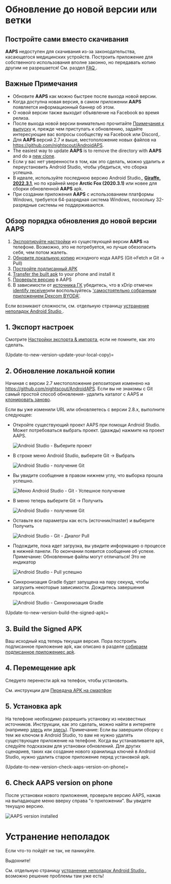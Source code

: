 # Обновление до новой версии или ветки

## Постройте сами вместо скачивания

**AAPS** недоступен для скачивания из-за законодательства, касающегося медицинских устройств. Построить приложение для собственного использования вполне законно, но передавать копию другим не разрешается! См. раздел [ FAQ ](../Getting-Started/FAQ.md).

## Важные Примечания

* Обновите **AAPS** как можно быстрее после выхода новой версии.
* Когда доступна новая версия, в самом приложении **AAPS** появляется информационный баннер об этом.
* О новой версии также выходит объявление на Facebook во время релиза.
* После выхода новой версии внимательно прочитайте [Примечания к выпуску](../Installing-AndroidAPS/Releasenotes.md) и, прежде чем приступать к обновлению, задайте интересующие вас вопросы сообществу на Facebook или Discord,.
* Для **AAPS** версий 2.7 и выше, местоположение новых файлов на <https://github.com/nightscout/AndroidAPS>.
* The easiest way to update **AAPS** is to remove the directory with **AAPS** and do a [new clone](../Installing-AndroidAPS/Building-APK.md).
* Если у вас нет уверенности в том, как это сделать, можно удалить и переустановить Android Studio, чтобы убедиться, что сборка успешна. 
* В идеале, используйте последнюю версию Android Studio,, **[Giraffe, 2022.3.1](https://developer.android.com/studio/)**, но по крайней мере **Arctic Fox (2020.3.1)** или новее для сборки обновленной **AAPS** apk.
* При создании приложения **AAPS** с использованием платформы Windows, требуется 64-разрядная система Windows, поскольку 32-разрядные системы не поддерживаются.

## Обзор порядка обновления до новой версии AAPS

1. [Экспортируйте настройки](../Usage/ExportImportSettings-export-settings) из существующей версии **AAPS** на телефоне. Возможно, это не потребуется, но лучше обезопасить себя, чем потом жалеть.
2. [Обновите локальную копию](Update-to-new-version-update-your-local-copy) исходного кода AAPS (Git->Fetch и Git -> Pull)
3. [Постройте подписанный APK](Update-to-new-version-build-the-signed-apk)
4. [Transfer the built apk](Building-APK-transfer-apk-to-smartphone) to your phone and install it
5. [Проверьте версию](Update-to-new-version-check-aaps-version-on-phone) в AAPS
6. В зависимости от [источника ГК](../Configuration/BG-Source.md) убедитесь, что в xDrip отмечен [identify receiver](xdrip-identify-receiver)или воспользуйтесь ['самостоятельно собранным приложением Dexcom BYODA'](DexcomG6-if-using-g6-with-build-your-own-dexcom-app).

Если возникают сложности, см. отдельную страницу [ устранение неполадок Android Studio ](../Installing-AndroidAPS/troubleshooting_androidstudio).

## 1. Экспорт настроек

Смотрите [Настройки экспорта & импорта](ExportImportSettings-export-settings), если не помните, как это сделать.

(Update-to-new-version-update-your-local-copy)=

## 2. Обновление локальной копии

Начиная с версии 2.7 местоположение репозитория изменено на <https://github.com/nightscout/AndroidAPS>. Если вы не знакомы с Git самый простой способ обновления- удалить каталог с AAPS и [ клонировать заново](../Installing-AndroidAPS/Building-APK.md).

Если вы уже изменили URL или обновляетесь с версии 2.8.x, выполните следующее:

* Откройте существующий проект AAPS при помощи Android Studio. Может потребоваться выбрать проект. (дважды) нажмите на проект AAPS.
    
    ![Android Studio - Выберите проект](../images/update/01_ProjectSelection.png)

* В строке меню Android Studio, выберите Git -> Выбрать
    
    ![Android Studio - получение Git](../images/update/02_GitFetch.png)

* Вы увидите сообщение в правом нижнем углу, что выборка прошла успешно.
    
    ![Меню Android Studio - Git - Успешное получение](../images/update/03_GitFetchSuccessful.png)

* В меню теперь выберите Git -> Получить
    
    ![Android Studio - получение Git](../images/update/04_GitPull.png)

* Оставьте все параметры как есть (источник/master) и выберите Получить
    
    ![Android Studio - Git - Диалог Pull](../images/update/05_GitPullOptions.png)

* Подождите, пока идет загрузка, вы увидите информацию о процессе в нижней панели. По окончании появится сообщение об успехе. Примечание: Обновленные файлы могут отличаться! Это не индикатор
    
    ![Android Studio - Pull успешно](../images/update/06_GitPullSuccess.png)

* Синхронизация Gradle будет запущена на пару секунд, чтобы загрузить некоторые зависимости. Дождитесь завершения процесса.
    
    ![Android Studio - Синхронизация Gradle](../images/studioSetup/40_BackgroundTasks.png)

(Update-to-new-version-build-the-signed-apk)=

## 3. Build the Signed APK

Ваш исходный код теперь текущая версия. Пора построить подписанное приложение apk, как описано в разделе [собираем подписанное приложениес apk](Building-APK-generate-signed-apk).

## 4. Перемещение apk

Следуето перенести apk на телефон, чтобы установить.

См. инструкции для [Передача APK на смартфон](Building-APK-transfer-apk-to-smartphone)

## 5. Установка apk

На телефоне необходимо разрешить установку из неизвестных источников. Инструкции, как это сделать, можно найти в интернете (например [здесь](https://www.expressvpn.com/de/support/vpn-setup/enable-apk-installs-android/) или [здесь](https://www.androidcentral.com/unknown-sources)). Примечание: Если вы завершили сборку с тем же ключом в Android Studio, то вам не нужно удалять существующее приложение на телефоне. Когда вы устанавливаете apk, следуйте подсказкам для установки обновлений. Для других сценариев, таких как создание нового хранилища ключей в Android Studio, нужно удалить старое приложение перед установкой apk.

(Update-to-new-version-check-aaps-version-on-phone)=

## 6. Check AAPS version on phone

После установки нового приложения, проверьте версию AAPS, нажав на выпадающее меню вверху справа "о приложении". Вы увидете текущую версию.

![AAPS version installed](../images/Update_VersionCheck282.png)

# Устранение неполадок

Если что-то пойдёт не так, не паникуйте.

Выдохните!

См. отдельную страницу [ устранение неполадок Android Studio ](../Installing-AndroidAPS/troubleshooting_androidstudio), возможно решение проблемы там уже есть!
